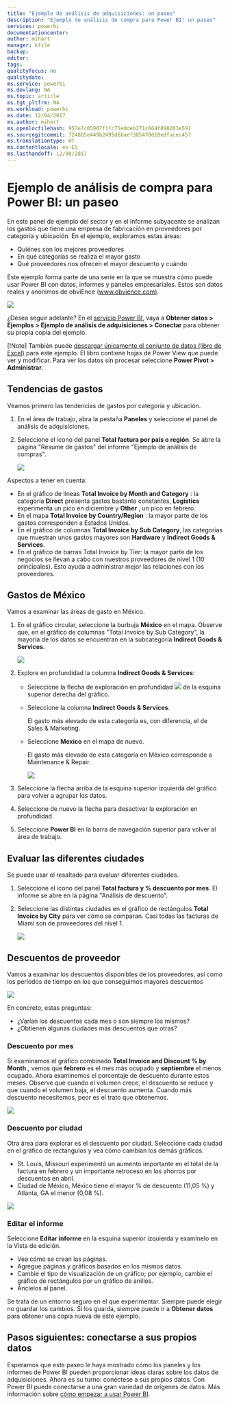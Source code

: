 ```yaml
---
title: "Ejemplo de análisis de adquisiciones: un paseo"
description: "Ejemplo de análisis de compra para Power BI: un paseo"
services: powerbi
documentationcenter: 
author: mihart
manager: kfile
backup: 
editor: 
tags: 
qualityfocus: no
qualitydate: 
ms.service: powerbi
ms.devlang: NA
ms.topic: article
ms.tgt_pltfrm: NA
ms.workload: powerbi
ms.date: 12/04/2017
ms.author: mihart
ms.openlocfilehash: 957e7c05907f1fc75eddeb271c664f898203e591
ms.sourcegitcommit: 7248b5e449b2495d6baef385470d18edfacec457
ms.translationtype: HT
ms.contentlocale: es-ES
ms.lasthandoff: 12/08/2017
---
```

# <a name="procurement-analysis-sample-for-power-bi-take-a-tour"></a>Ejemplo de análisis de compra para Power BI: un paseo
En este panel de ejemplo del sector y en el informe subyacente se analizan los gastos que tiene una empresa de fabricación en proveedores por categoría y ubicación. En el ejemplo, exploramos estas áreas:

* Quiénes son los mejores proveedores
* En qué categorías se realiza el mayor gasto
* Qué proveedores nos ofrecen el mayor descuento y cuándo

Este ejemplo forma parte de una serie en la que se muestra cómo puede usar Power BI con datos, informes y paneles empresariales. Estos son datos reales y anónimos de obviEnce ([www.obvience.com)](http://www.obvience.com/).

![](media/sample-procurement/procurement1.png)

¿Desea seguir adelante? En el [servicio Power BI](https://powerbi.com), vaya a **Obtener datos > Ejemplos > Ejemplo de análisis de adquisiciones > Conectar** para obtener su propia copia del ejemplo.

[!Note] También puede [descargar únicamente el conjunto de datos (libro de Excel)](http://go.microsoft.com/fwlink/?LinkId=529784) para este ejemplo. El libro contiene hojas de Power View que puede ver y modificar. Para ver los datos sin procesar seleccione **Power Pivot > Administrar**.

## <a name="spending-trends"></a>Tendencias de gastos
Veamos primero las tendencias de gastos por categoría y ubicación.  

1. En el área de trabajo, abra la pestaña **Paneles** y seleccione el panel de análisis de adquisiciones.
2. Seleccione el icono del panel **Total factura por país o región**. Se abre la página "Resume de gastos" del informe "Ejemplo de análisis de compras".
   
    ![](media/sample-procurement/procurement2.png)

Aspectos a tener en cuenta:

* En el gráfico de líneas **Total Invoice by Month and Category** : la categoría **Direct** presenta gastos bastante constantes, **Logistics** experimenta un pico en diciembre y **Other** , un pico en febrero.
* En el mapa **Total Invoice by Country/Region** : la mayor parte de los gastos corresponden a Estados Unidos.
* En el gráfico de columnas **Total Invoice by Sub Category**, las categorías que muestran unos gastos mayores son **Hardware** y **Indirect Goods & Services**.
* En el gráfico de barras Total Invoice by Tier: la mayor parte de los negocios se llevan a cabo con nuestros proveedores de nivel 1 (10 principales). Esto ayuda a administrar mejor las relaciones con los proveedores.

## <a name="spending-in-mexico"></a>Gastos de México
Vamos a examinar las áreas de gasto en México.

1. En el gráfico circular, seleccione la burbuja **México** en el mapa. Observe que, en el gráfico de columnas "Total Invoice by Sub Category", la mayoría de los datos se encuentran en la subcategoría **Indirect Goods & Services**.
   
   ![](media/sample-procurement/pbi_procsample_spendmexico.png)
2. Explore en profundidad la columna **Indirect Goods & Services**:
   
   * Seleccione la flecha de exploración en profundidad ![](media/sample-procurement/pbi_drilldown_icon.png) de la esquina superior derecha del gráfico.
   * Seleccione la columna **Indirect Goods & Services**.
     
      El gasto más elevado de esta categoría es, con diferencia, el de Sales & Marketing.
   * Seleccione **Mexico** en el mapa de nuevo.
     
      El gasto más elevado de esta categoría en México corresponde a Maintenance & Repair.
     
      ![](media/sample-procurement/pbi_procsample_drill_mexico.png)
3. Seleccione la flecha arriba de la esquina superior izquierda del gráfico para volver a agrupar los datos.
4. Seleccione de nuevo la flecha para desactivar la exploración en profundidad.  
5. Seleccione **Power BI** en la barra de navegación superior para volver al área de trabajo.

## <a name="evaluate-different-cities"></a>Evaluar las diferentes ciudades
Se puede usar el resaltado para evaluar diferentes ciudades.

1. Seleccione el icono del panel **Total factura y % descuento por mes**. El informe se abre en la página "Análisis de descuento".
2. Seleccione las distintas ciudades en el gráfico de rectángulos **Total Invoice by City** para ver cómo se comparan. Casi todas las facturas de Miami son de proveedores del nivel 1.
   
   ![](media/sample-procurement/pbi_procsample_miamitreemap2.png)

## <a name="vendor-discounts"></a>Descuentos de proveedor
Vamos a examinar los descuentos disponibles de los proveedores, así como los períodos de tiempo en los que conseguimos mayores descuentos 

![](media/sample-procurement/procurement4.png)

En concreto, estas preguntas:

* ¿Varían los descuentos cada mes o son siempre los mismos?
* ¿Obtienen algunas ciudades más descuentos que otras?

### <a name="discount-by-month"></a>Descuento por mes
Si examinamos el gráfico combinado **Total Invoice and Discount % by Month** , vemos que **febrero** es el mes más ocupado y **septiembre** el menos ocupado. Ahora examinemos el porcentaje de descuento durante estos meses.
Observe que cuando el volumen crece, el descuento se reduce y que cuando el volumen baja, el descuento aumenta. Cuando más descuento necesitemos, peor es el trato que obtenemos.

![](media/sample-procurement/procurement5.png)

### <a name="discount-by-city"></a>Descuento por ciudad
Otra área para explorar es el descuento por ciudad. Seleccione cada ciudad en el gráfico de rectángulos y vea cómo cambian los demás gráficos. 

* St. Louis, Missouri experimentó un aumento importante en el total de la factura en febrero y un importante retroceso en los ahorros por descuentos en abril.
* Ciudad de México, México tiene el mayor % de descuento (11,05 %) y Atlanta, GA el menor (0,08 %).

![](media/sample-procurement/procurement6.png)

### <a name="edit-the-report"></a>Editar el informe
Seleccione **Editar informe** en la esquina superior izquierda y examínelo en la Vista de edición.

* Vea cómo se crean las páginas.
* Agregue páginas y gráficos basados en los mismos datos.
* Cambie el tipo de visualización de un gráfico; por ejemplo, cambie el gráfico de rectángulos por un gráfico de anillos.
* Ánclelos al panel.

Se trata de un entorno seguro en el que experimentar. Siempre puede elegir no guardar los cambios. Si los guarda, siempre puede ir a **Obtener datos** para obtener una copia nueva de este ejemplo.

## <a name="next-steps-connect-to-your-data"></a>Pasos siguientes: conectarse a sus propios datos
Esperamos que este paseo le haya mostrado cómo los paneles y los informes de Power BI pueden proporcionar ideas claras sobre los datos de adquisiciones. Ahora es su turno: conéctese a sus propios datos. Con Power BI puede conectarse a una gran variedad de orígenes de datos. Más información sobre [cómo empezar a usar Power BI](service-get-started.md).

